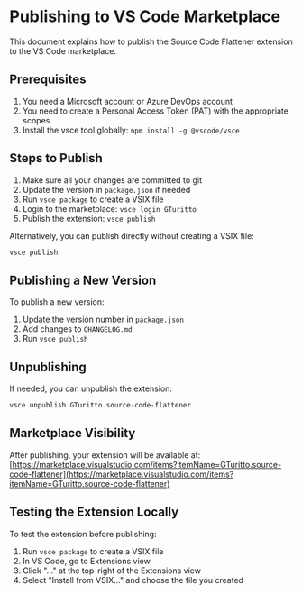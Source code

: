 # Publishing to VS Code Marketplace

This document explains how to publish the Source Code Flattener extension to the VS Code marketplace.

## Prerequisites

1. You need a Microsoft account or Azure DevOps account
2. You need to create a Personal Access Token (PAT) with the appropriate scopes
3. Install the vsce tool globally: `npm install -g @vscode/vsce`

## Steps to Publish

1. Make sure all your changes are committed to git
2. Update the version in `package.json` if needed
3. Run `vsce package` to create a VSIX file
4. Login to the marketplace: `vsce login GTuritto`
5. Publish the extension: `vsce publish`

Alternatively, you can publish directly without creating a VSIX file:

```bash
vsce publish
```

## Publishing a New Version

To publish a new version:

1. Update the version number in `package.json`
2. Add changes to `CHANGELOG.md`
3. Run `vsce publish`

## Unpublishing

If needed, you can unpublish the extension:

```bash
vsce unpublish GTuritto.source-code-flattener
```

## Marketplace Visibility

After publishing, your extension will be available at:
[https://marketplace.visualstudio.com/items?itemName=GTuritto.source-code-flattener](https://marketplace.visualstudio.com/items?itemName=GTuritto.source-code-flattener)

## Testing the Extension Locally

To test the extension before publishing:

1. Run `vsce package` to create a VSIX file
2. In VS Code, go to Extensions view
3. Click "..." at the top-right of the Extensions view
4. Select "Install from VSIX..." and choose the file you created
